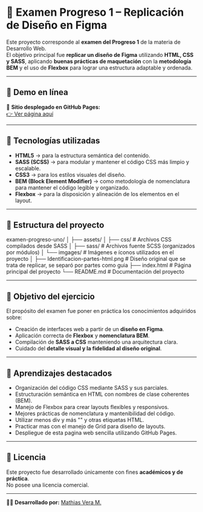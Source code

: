 # 🧩 Examen Progreso 1 – Replicación de Diseño en Figma

Este proyecto corresponde al **examen del Progreso 1** de la materia de Desarrollo Web.  
El objetivo principal fue **replicar un diseño de Figma** utilizando **HTML, CSS y SASS**, aplicando **buenas prácticas de maquetación** con la **metodología BEM** y el uso de **Flexbox** para lograr una estructura adaptable y ordenada.

---

## 🚀 Demo en línea

🔗 **Sitio desplegado en GitHub Pages:**  
[👉 Ver página aquí](https://mathiasveram.github.io/examen-progreso-uno/)

---

## 🧱 Tecnologías utilizadas

- **HTML5** → para la estructura semántica del contenido.  
- **SASS (SCSS)** → para modular y mantener el código CSS más limpio y escalable.  
- **CSS3** → para los estilos visuales del diseño.  
- **BEM (Block Element Modifier)** → como metodología de nomenclatura para mantener el código legible y organizado.  
- **Flexbox** → para la disposición y alineación de los elementos en el layout.  

---

## 🧩 Estructura del proyecto

examen-progreso-uno/
│
├── assets/
│ ├── css/ # Archivos CSS compilados desde SASS
│ ├── sass/ # Archivos fuente SCSS (organizados por módulos)
│ └── imgages/ # Imágenes e íconos utilizados en el proyecto
│
├── Identificacion-partes-html.png # Diseño original que se trata de replicar, se separó por partes como guia
├── index.html # Página principal del proyecto
└── README.md # Documentación del proyecto

---

## 🎨 Objetivo del ejercicio

El propósito del examen fue poner en práctica los conocimientos adquiridos sobre:

- Creación de interfaces web a partir de un **diseño en Figma**.  
- Aplicación correcta de **Flexbox** y **nomenclatura BEM**.  
- Compilación de **SASS a CSS** manteniendo una arquitectura clara.  
- Cuidado del **detalle visual y la fidelidad al diseño original**.  

---

## 🧠 Aprendizajes destacados

- Organización del código CSS mediante SASS y sus parciales.  
- Estructuración semántica en HTML con nombres de clase coherentes (BEM).  
- Manejo de Flexbox para crear layouts flexibles y responsivos.  
- Mejores prácticas de nomenclatura y mantenibilidad del código.
- Utilizar menos div y más "<articles>" y otras etiquetas HTML.
- Practicar mas con el manejo de Grid para diseño de layouts.
- Despliegue de esta pagina web sencilla utilizando GitHub Pages.

---

## 📄 Licencia

Este proyecto fue desarrollado únicamente con fines **académicos y de práctica**.  
No posee una licencia comercial.

---

👨‍💻 **Desarrollado por:** [Mathias Vera M.](https://github.com/MathiasVeraM)